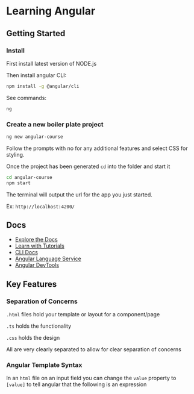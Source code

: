 # Learning Angular

## Getting Started

### Install

First install latest version of NODE.js

Then install angular CLI:

```bash
npm install -g @angular/cli
```

See commands:

```bash
ng
```

### Create a new boiler plate project

```bash
ng new angular-course
```

Follow the prompts with no for any additional features and select CSS for styling.

Once the project has been generated `cd` into the folder and start it

```bash
cd angular-course
npm start
```

The terminal will output the url for the app you just started.

Ex: `http://localhost:4200/`

## Docs

* [Explore the Docs](https://angular.dev)
* [Learn with Tutorials](https://angular.dev/tutorials)
* [CLI Docs](https://angular.dev/tools/cli)
* [Angular Language Service](https://angular.dev/tools/language-service)
* [Angular DevTools](https://angular.dev/tools/devtools)

## Key Features

### Separation of Concerns

`.html` files hold your template or layout for a component/page

`.ts` holds the functionality

`.css` holds the design

All are very clearly separated to allow for clear separation of concerns

### Angular Template Syntax

In an `html` file on an input field you can change the `value` property to `[value]` to tell angular that the following is an expression
